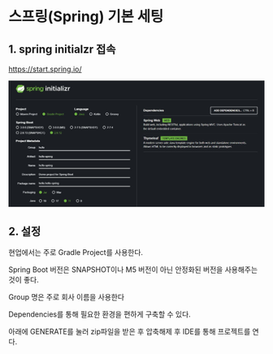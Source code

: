 # 스프링(Spring) 기본 세팅
## 1. spring initialzr 접속
    
https://start.spring.io/

<img src=../Spring/img/spring_init.JPG>



## 2. 설정

현업에서는 주로 Gradle Project를 사용한다.

Spring Boot 버전은 SNAPSHOT이나 M5 버전이 아닌 안정화된 버전을 사용해주는 것이 좋다.

Group 명은 주로 회사 이름을 사용한다

Dependencies를 통해 필요한 환경을 편하게 구축할 수 있다.

아래에 GENERATE를 눌러 zip파일을 받은 후 압축해제 후 IDE를 통해 프로젝트를 연다.

